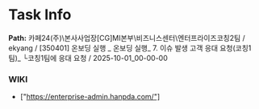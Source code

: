 # Task Info

**Path:** 카페24(주)\본사사업장\[CG]MI본부\비즈니스센터\엔터프라이즈코칭2팀 / ekyang / [350401] 온보딩 실행 _ 온보딩 실행_ 7. 이슈 발생 고객 응대 요청(코칭1팀)_ └코칭1팀에 응대 요청 / 2025-10-01_00-00-00

### WIKI
- ["https://enterprise-admin.hanpda.com/"]

